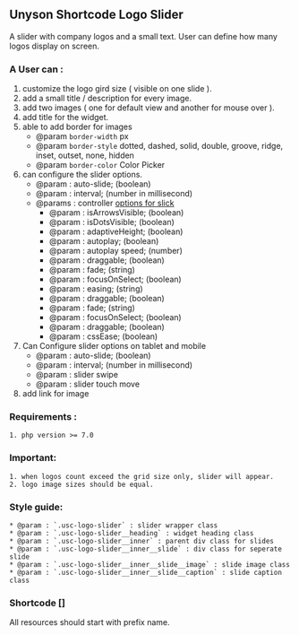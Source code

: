 ## Unyson Shortcode Logo Slider

A slider with company logos and a small text. User can define how many logos display on screen.


### A User can :

1. customize the logo gird size ( visible on one slide ).
2. add a small title / description for every image.
3. add two images ( one for default view and another for mouse over ).
4. add title for the widget.
5. able to add border for images
    * @param `border-width` <number>px
    * @param `border-style` dotted, dashed, solid, double, groove, ridge, inset, outset, none, hidden
    * @param `border-color` Color Picker
6. can configure the slider options.
    * @param : auto-slide; (boolean)
    * @param : interval; (number in millisecond)
    * @params : controller [options for slick](http://kenwheeler.github.io/slick/)
        * @param : isArrowsVisible; (boolean)
        * @param : isDotsVisible; (boolean)
        * @param : adaptiveHeight; (boolean)
        * @param : autoplay; (boolean)
        * @param : autoplay speed; (number)
        * @param : draggable; (boolean)
        * @param : fade; (string)
        * @param : focusOnSelect; (boolean)
        * @param : easing; (string)
        * @param : draggable; (boolean)
        * @param : fade; (string)
        * @param : focusOnSelect; (boolean)
        * @param : draggable; (boolean)
        * @param : cssEase; (boolean)
 7. Can Configure slider options on tablet and mobile
    * @param : auto-slide; (boolean)
    * @param : interval; (number in millisecond)
    * @param : slider swipe
    * @param : slider touch move
 8. add link for image


### Requirements :
    1. php version >= 7.0
    

### Important:
    1. when logos count exceed the grid size only, slider will appear.
    2. logo image sizes should be equal.


### Style guide: 
    * @param : `.usc-logo-slider` : slider wrapper class
    * @param : `.usc-logo-slider__heading` : widget heading class
    * @param : `.usc-logo-slider__inner` : parent div class for slides
    * @param : `.usc-logo-slider__inner__slide` : div class for seperate slide
    * @param : `.usc-logo-slider__inner__slide__image` : slide image class
    * @param : `.usc-logo-slider__inner__slide__caption` : slide caption class
    

### Shortcode **[]**
All resources should start with prefix name.
